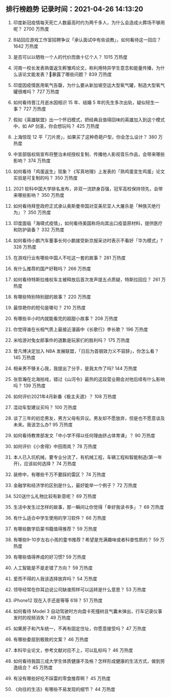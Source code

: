 
## 排行榜趋势 记录时间：2021-04-26 14:13:20
  
  1. 印度新冠疫情每天死亡人数最高时约为两千多人，为什么会造成火葬场不够用呢？ 2700 万热度
    
  2. B站回应游戏工作室招聘争议「承认面试中有些说教」，如何看待这一回应？ 1642 万热度
    
  3. 是否可以以牺牲一个人的代价而救十亿个人？ 1015 万热度
    
  4. 河南一校长发表熟蛋返生孵雏鸡论文，称利用特异学生意念和能量传播，为什么该论文能发表？暴露了哪些问题？ 839 万热度
    
  5. 印度因疫情医用氧气告罄，为什么要从新加坡空运大型氧气罐，制造大型氧气罐很难吗？ 727 万热度
    
  6. 如何看待晋江月逝水因相识 15 年、结婚 5 年的先生多次出轨，疑似轻生一事？ 727 万热度
    
  7. 假如《英雄联盟》出一个怀旧模式，把经典且值得回味的英雄加入到这个模式中，如 AP 剑圣，你会想玩吗？ 425 万热度
    
  8. 上海惊现 12 平「刀片房」，如果买了这种奇葩户型，你会怎么设计？ 380 万热度
    
  9. 中宣部版权局宣布将整治未经授权复制、传播他人影视音乐作品，会带来哪些影响？ 374 万热度
    
  10. 如何看待「鸡蛋返生」现象？《写真地理》上发表的「熟鸡蛋变生鸡蛋」论文实验是可复制的吗？ 350 万热度
    
  11. 2021 软科中国大学排名发布，非双一流跻身百强，冠军高校保持领先，会带来哪些影响？ 350 万热度
    
  12. 如何看待拜登政府正式承认奥斯曼帝国对亚美尼亚人大屠杀是「种族灭绝行为」？ 350 万热度
    
  13. 印度面临「海啸式疫情」，如何看待美国称将向其出口疫苗原材料，提供医疗和防护装备？ 332 万热度
    
  14. 如何看待小鹏汽车董事长何小鹏接受新京报采访时表示不看好「华为模式」? 328 万热度
    
  15. 在游戏行业有哪些中国人不吃这一套的故事？ 281 万热度
    
  16. 有什么推荐的国产好鞋吗？ 266 万热度
    
  17. 如何看待特斯拉维权车主被释放后首次发声提五点质疑，特斯拉回应？ 261 万热度
    
  18. 有哪些特别特别甜的故事？ 220 万热度
    
  19. 最惊艳你的短句是哪句？ 210 万热度
    
  20. 有哪些半小时内就能看完的超甜小故事？ 208 万热度
    
  21. 你觉得谁在长相气质上最接近漫画中《长歌行》李长歌？ 196 万热度
    
  22. 米哈游对兔女郎事件的道歉是玩家们的胜利吗？ 175 万热度
    
  23. 曾凡博决定加入 NBA 发展联盟，「日后为首钢效力义不容辞」，你怎么看？ 145 万热度
    
  24. 相亲男不够关心我，我提出了分手，是我太作了吗? 144 万热度
    
  25. 张哲瀚在北海拍戏，错过《山河令》最热的这段营业期会对他后续有什么影响吗？ 139 万热度
    
  26. 如何评价2021年4月新番《极主夫道》？ 108 万热度
    
  27. 混动车型建议买吗？ 100 万热度
    
  28. 谈了三年的初恋男友，男方父母有异议。男友却不愿放弃，但是也不愿意谈及未来。我该怎么办? 95 万热度
    
  29. 如何看待教育部发文「中小学不得以任何理由挤占体育课」？ 90 万热度
    
  30. 如何评价《小舍得》中田雨岚？ 78 万热度
    
  31. 本人已入坑机械，要专业分流了，有机械工程，车辆工程和智能制造(第一年开)，应该如何选择？ 74 万热度
    
  32. 装修中，有哪些千万不要踩的雷区？ 74 万热度
    
  33. 金融学和经济学的区别是什么，最好能举一个例子？ 72 万热度
    
  34. 520送什么礼物比较有新意呢？ 69 万热度
    
  35. 生活中发生过怎样的故事，那一瞬间让你觉得「幸好我读书多」？ 69 万热度
    
  36. 有什么适合中学生使用的学习软件？ 66 万热度
    
  37. 有哪些数学启蒙书籍值得推荐？ 59 万热度
    
  38. 有哪些9-10岁左右小孩的童书推荐？希望是充满趣味或者科普性质的？ 59 万热度
    
  39. 有哪些值得养成的好习惯? 59 万热度
    
  40. 人工智能是不是走错了方向？ 59 万热度
    
  41. 爱而不得的人我该选择放弃吗？ 54 万热度
    
  42. 领导经常在你耳边说公司缺谁照样可以运转是什么意思？ 53 万热度
    
  43. iPhone12 现在入手还是等等 618？ 51 万热度
    
  44. 如何看待 Model 3 自动驾驶时方向盘卡死撞树且气囊未弹出，行车记录仪事发时的视频消失？ 49 万热度
    
  45. 如果房子和汽车统一，不再有固定住址，你愿意接受吗？ 47 万热度
    
  46. 有哪些委屈到极致的文案？ 46 万热度
    
  47. 本科毕业论文，参考文献对应不上，可以乱标吗？ 46 万热度
    
  48. 如何看待我国三成大学生体质健康不及格？怎样形成健康的生活方式，做到劳逸结合？ 45 万热度
    
  49. 有没有哪些好吃不踩雷的零食推荐啊？ 45 万热度
    
  50. 《向往的生活》有哪些不易发现的细节？ 44 万热度
    